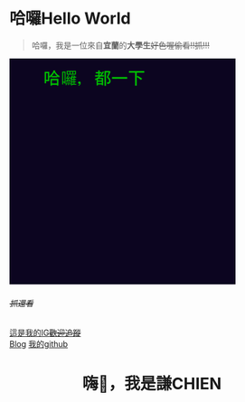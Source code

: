 # 哈囉Hello World

>哈囉，我是一位來自**宜蘭**的**大學生**~~好色喔偷看!!抓!!!~~



![](https://github.com/jiaqian1130/jiaqian1130/blob/main/aboutme/photo/messagif.gif?raw=true)


###### ~~抓還看~~

[這是我的IG~~歡迎追蹤~~](https://www.instagram.com/jiaqian40/)<br>
[Blog](https://blog.qian30.net)
[我的github](https://github.com/qian403)  


<h1 align="center">嗨👋，我是謙CHIEN</h1>




